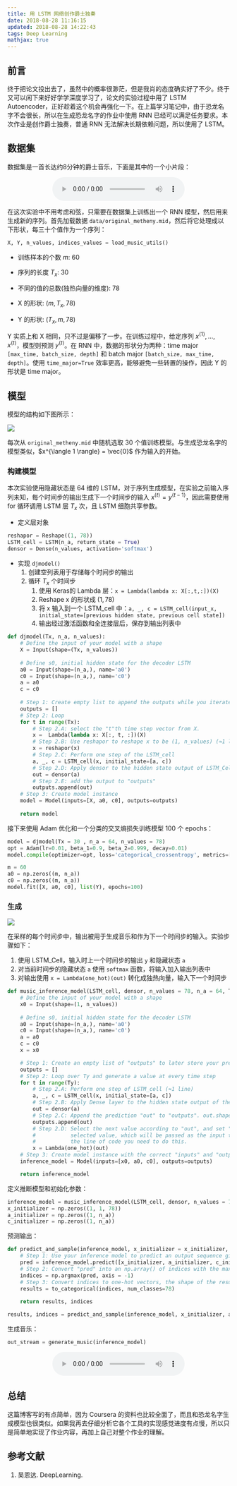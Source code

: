 ```yaml
---
title: 用 LSTM 网络创作爵士独奏
date: 2018-08-28 11:16:15
updated: 2018-08-28 14:22:43
tags: Deep Learning
mathjax: true
---
```


## 前言

终于把论文投出去了，虽然中的概率很渺茫，但是我肖的态度确实好了不少。终于又可以闲下来好好学学深度学习了，论文的实验过程中用了 LSTM Autoencoder，正好趁着这个机会再强化一下。在上篇学习笔记中，由于恐龙名字不会很长，所以在生成恐龙名字的作业中使用 RNN 已经可以满足任务要求。本次作业是创作爵士独奏，普通 RNN 无法解决长期依赖问题，所以使用了 LSTM。

<!-- more -->

## 数据集

数据集是一首长达约8分钟的爵士音乐，下面是其中的一个小片段：

<center><audio controls controlsList="nodownload"><source src="https://randy-1251769892.cos.ap-beijing.myqcloud.com/30s_seq.mp3" type="audio/mpeg">Your browser does not support the audio element.</audio></center>

在这次实验中不用考虑和弦，只需要在数据集上训练出一个 RNN 模型，然后用来生成新的序列。首先加载数据 `data/original_metheny.mid`，然后将它处理成以下形状，每三十个值作为一个序列：

``` python
X, Y, n_values, indices_values = load_music_utils()
```

* 训练样本的个数 $m$: 60
* 序列的长度 $T_x$: 30
* 不同的值的总数(独热向量的维度): 78

* X 的形状: $(m, T_x, 78)$
* Y 的形状: $(T_x, m, 78)$

Y 实质上和 X 相同，只不过是偏移了一步。在训练过程中，给定序列 $x^{\langle 1\rangle}, \ldots, x^{\langle t \rangle}$，模型则预测 $y^{\langle t \rangle}$。在 RNN 中，数据的形状分为两种：time major `[max_time, batch_size, depth]` 和 batch major `[batch_size, max_time, depth]`。使用 `time_major=True` 效率更高，能够避免一些转置的操作，因此 Y 的形状是 time major。

## 模型

模型的结构如下图所示：

![](https://s1.ax2x.com/2018/08/29/5BzDah.png)

每次从 `original_metheny.mid` 中随机选取 30 个值训练模型。与生成恐龙名字的模型类似，$x^{\langle 1 \rangle} = \vec{0}$ 作为输入的开始。

### 构建模型

本次实验使用隐藏状态是 64 维的 LSTM，对于序列生成模型，在实验之前输入序列未知，每个时间步的输出生成下一个时间步的输入 $x^{\langle t \rangle}=y^{\langle t-1 \rangle}$，因此需要使用 for 循环调用 LSTM 层 $T_x$ 次，且 LSTM 细胞共享参数。

* 定义层对象

``` python
reshapor = Reshape((1, 78))
LSTM_cell = LSTM(n_a, return_state = True)
densor = Dense(n_values, activation='softmax')
```

* 实现 `djmodel()`
  1. 创建空列表用于存储每个时间步的输出
  2. 循环 $T_x$ 个时间步
     1. 使用 Keras的 Lambda 层：`x = Lambda(lambda x: X[:,t,:])(X)`
     2. Reshape x 的形状成 $(1, 78)$
     3. 将 x 输入到一个 LSTM_cell 中：`a, _, c = LSTM_cell(input_x, initial_state=[previous hidden state, previous cell state])`
     4. 输出经过激活函数和全连接层后，保存到输出列表中

``` python
def djmodel(Tx, n_a, n_values):
    # Define the input of your model with a shape 
    X = Input(shape=(Tx, n_values))
    
    # Define s0, initial hidden state for the decoder LSTM
    a0 = Input(shape=(n_a,), name='a0')
    c0 = Input(shape=(n_a,), name='c0')
    a = a0
    c = c0
    
    # Step 1: Create empty list to append the outputs while you iterate (≈1 line)
    outputs = []
    # Step 2: Loop
    for t in range(Tx):
        # Step 2.A: select the "t"th time step vector from X. 
        x =  Lambda(lambda x: X[:, t, :])(X)
        # Step 2.B: Use reshapor to reshape x to be (1, n_values) (≈1 line)
        x = reshapor(x)
        # Step 2.C: Perform one step of the LSTM_cell
        a, _, c = LSTM_cell(x, initial_state=[a, c])
        # Step 2.D: Apply densor to the hidden state output of LSTM_Cell
        out = densor(a)
        # Step 2.E: add the output to "outputs"
        outputs.append(out)
    # Step 3: Create model instance
    model = Model(inputs=[X, a0, c0], outputs=outputs)
    
    return model
```

接下来使用 Adam 优化和一个分类的交叉熵损失训练模型 100 个 epochs：

``` python
model = djmodel(Tx = 30 , n_a = 64, n_values = 78)
opt = Adam(lr=0.01, beta_1=0.9, beta_2=0.999, decay=0.01)
model.compile(optimizer=opt, loss='categorical_crossentropy', metrics=['accuracy'])

m = 60
a0 = np.zeros((m, n_a))
c0 = np.zeros((m, n_a))
model.fit([X, a0, c0], list(Y), epochs=100)
```

### 生成

![](https://s1.ax2x.com/2018/08/29/5BzTJu.png)

在采样的每个时间步中，输出被用于生成音乐和作为下一个时间步的输入。实验步骤如下：

1. 使用 LSTM_Cell，输入时上一个时间步的输出 `y` 和隐藏状态 `a`
2. 对当前时间步的隐藏状态 `a` 使用 `softmax` 函数，将输入加入输出列表中
3. 对输出使用 `x = Lambda(one_hot)(out)` 转化成独热向量，输入下一个时间步

``` python
def music_inference_model(LSTM_cell, densor, n_values = 78, n_a = 64, Ty = 100):
    # Define the input of your model with a shape 
    x0 = Input(shape=(1, n_values))
    
    # Define s0, initial hidden state for the decoder LSTM
    a0 = Input(shape=(n_a,), name='a0')
    c0 = Input(shape=(n_a,), name='c0')
    a = a0
    c = c0
    x = x0

    # Step 1: Create an empty list of "outputs" to later store your predicted values (≈1 line)
    outputs = []
    # Step 2: Loop over Ty and generate a value at every time step
    for t in range(Ty):
        # Step 2.A: Perform one step of LSTM_cell (≈1 line)
        a, _, c = LSTM_cell(x, initial_state=[a, c])
        # Step 2.B: Apply Dense layer to the hidden state output of the LSTM_cell (≈1 line)
        out = densor(a)
        # Step 2.C: Append the prediction "out" to "outputs". out.shape = (None, 78) (≈1 line)
        outputs.append(out)
        # Step 2.D: Select the next value according to "out", and set "x" to be the one-hot representation of the
        #           selected value, which will be passed as the input to LSTM_cell on the next step. We have provided 
        #           the line of code you need to do this. 
        x = Lambda(one_hot)(out)
    # Step 3: Create model instance with the correct "inputs" and "outputs" (≈1 line)
    inference_model = Model(inputs=[x0, a0, c0], outputs=outputs)

    return inference_model
```

定义推断模型和初始化参数：

``` python
inference_model = music_inference_model(LSTM_cell, densor, n_values = 78, n_a = 64, Ty = 50)
x_initializer = np.zeros((1, 1, 78))
a_initializer = np.zeros((1, n_a))
c_initializer = np.zeros((1, n_a))
```

预测输出：

``` python
def predict_and_sample(inference_model, x_initializer = x_initializer, a_initializer = a_initializer, c_initializer = c_initializer):
    # Step 1: Use your inference model to predict an output sequence given x_initializer, a_initializer and c_initializer.
    pred = inference_model.predict([x_initializer, a_initializer, c_initializer])
    # Step 2: Convert "pred" into an np.array() of indices with the maximum probabilities
    indices = np.argmax(pred, axis = -1)
    # Step 3: Convert indices to one-hot vectors, the shape of the results should be (1, )
    results = to_categorical(indices, num_classes=78)
    
    return results, indices

results, indices = predict_and_sample(inference_model, x_initializer, a_initializer, c_initializer)
```

生成音乐：

``` python
out_stream = generate_music(inference_model)
```

<center><audio controls controlsList="nodownload"><source src="https://randy-1251769892.cos.ap-beijing.myqcloud.com/30s_trained_model.mp3" type="audio/mpeg">Your browser does not support the audio element.</audio></center>

## 总结

这篇博客写的有点简单，因为 Coursera 的资料也比较全面了，而且和恐龙名字生成模型也很类似。如果我再去仔细分析它各个工具的实现感觉进度有点慢，所以只是简单地实现了作业内容，再加上自己对整个作业的理解。

## 参考文献

1. 吴恩达. DeepLearning. 
